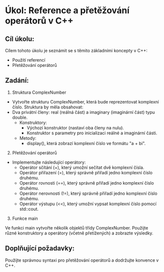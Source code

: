 # Úkol: Reference a přetěžování operátorů v C++

## Cíl úkolu:

Cílem tohoto úkolu je seznámit se s těmito základními koncepty v C++:

- Použití referencí
- Přetěžování operátorů

## Zadání:

1. Struktura ComplexNumber

- Vytvořte strukturu ComplexNumber, která bude reprezentovat komplexní číslo. Struktura by měla obsahovat:
- Dva privátní členy: real (reálná část) a imaginary (imaginární část) typu double.
    - Konstruktory:
        - Výchozí konstruktor (nastaví oba členy na nulu).
        - Konstruktor s parametry pro inicializaci reálné a imaginární části.
    - Metody:
        - display(), která zobrazí komplexní číslo ve formátu "a + bi".

2. Přetěžování operátorů

- Implementujte následující operátory:
    - Operátor sčítání (+), který umožní sečítat dvě komplexní čísla.
    - Operátor přiřazení (=), který správně přiřadí jedno komplexní číslo druhému.
    - Operátor rovnosti (==), který správně přiřadí jedno komplexní číslo druhému.
    - Operátor nerovnosti (!=), který správně přiřadí jedno komplexní číslo druhému.
    - Operátor výstupu (<<), který umožní vypsat komplexní číslo pomocí std::cout.


3. Funkce main
    
Ve funkci main vytvořte několik objektů třídy ComplexNumber. Použijte různé konstruktory a operátory (včetně přetížených) a zobrazte výsledky.

## Doplňující požadavky:

Použijte správnou syntaxi pro přetěžování operátorů a dodržujte konvence v C++.
